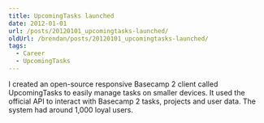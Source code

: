 ```yaml
---
title: UpcomingTasks launched
date: 2012-01-01
url: /posts/20120101_upcomingtasks-launched/
oldUrl: /brendan/posts/20120101_upcomingtasks-launched/
tags:
  - Career
  - UpcomingTasks
---
```


I created an open-source responsive Basecamp 2 client called UpcomingTasks to easily manage tasks on smaller devices. It used the official API to interact with Basecamp 2 tasks, projects and user data. The system had around 1,000 loyal users.
